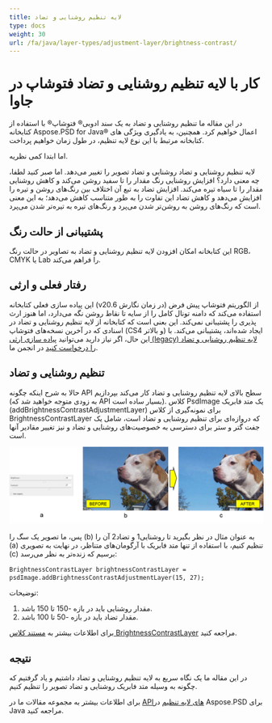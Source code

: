 ```yaml
---
title: لایه تنظیم روشنایی و تضاد
type: docs
weight: 30
url: /fa/java/layer-types/adjustment-layer/brightness-contrast/
---
```


# کار با لایه تنظیم روشنایی و تضاد فتوشاپ در جاوا

در این مقاله ما تنظیم روشنایی و تضاد به یک سند ادوبی® فتوشاپ® با استفاده از کتابخانه Aspose.PSD for Java® اعمال خواهیم کرد. همچنین، به یادگیری ویژگی های کتابخانه مرتبط با این نوع لایه تنظیم، در طول زمان خواهیم پرداخت.

اما ابتدا کمی نظریه.

لایه تنظیم روشنایی و تضاد روشنایی و تضاد تصویر را تغییر می‌دهد. اما صبر کنید لطفا، چه معنی دارد؟ افزایش روشنایی رنگ مقدار را تا سفید روشن می‌کند و کاهش روشنایی مقدار را تا سیاه تیره می‌کند. افزایش تضاد به تبع آن اختلاف بین رنگ‌های روشن و تیره را افزایش می‌دهد و کاهش تضاد این تفاوت را به طور متناسب کاهش می‌دهد؛ به این معنی است که رنگ‌های روشن به روشن‌تر شدن می‌پرد و رنگ‌های تیره به تیره‌تر شدن می‌پرد.

## پشتیبانی از حالت رنگ

این کتابخانه امکان افزودن لایه تنظیم روشنایی و تضاد به تصاویر در حالت رنگ RGB، CMYK یا Lab را فراهم می‌کند.

## رفتار فعلی و ارثی

این پیاده سازی فعلی کتابخانه (v20.6 در زمان نگارش) از الگوریتم فتوشاپ پیش فرض استفاده می‌کند که دامنه تونال کامل را از سایه تا نقاط روشن نگه می‌دارد، اما هنوز ارث پذیری را پشتیبانی نمی‌کند. این بعنی است که کتابخانه از لایه تنظیم روشنایی و تضاد در اسنادی که در آخرین نسخه‌های فتوشاپ (CS4 و بالاتر) ایجاد شده‌اند، پشتیبانی می‌کند. با این حال، اگر نیاز دارید می‌توانید [پیاده سازی ارثی (legacy) لایه تنظیم روشنایی و تضاد را درخواست کنید](https://forum.aspose.com/c/psd) در انجمن ما.

## تنظیم روشنایی و تضاد

حالا به شرح اینکه چگونه API سطح بالای لایه تنظیم روشنایی و تضاد کار می‌کند بپردازیم (به زودی متوجه خواهید شد که API بسیار ساده است). کلاس PsdImage یک متد فابریک (addBrightnessContrastAdjustmentLayer) برای نمونه‌گیری از کلاس BrightnessContrastLayer که دروازه‌ای برای تنظیم روشنایی و تضاد است، شامل یک جفت گتر و ستر برای دسترسی به خصوصیت‌های روشنایی و تضاد و نیز تغییر مقادیر آنها است.

![|مثال لایه تنظیم روشنایی و تضاد در PSD](brightness-contrast-psd-adjustment-layer-figure-1.png)

پس، ما تصویر یک سگ را (b) به عنوان مثال در نظر بگیرید تا روشنایی1 و تضاد2 آن را (a) تنظیم کنیم، با استفاده از تنها متد فابریک با آرگومان‌های متناظر، در نهایت به تصویری (c) برسیم که زنده‌تر به نظر می‌رسد:

```
BrightnessContrastLayer brightnessContrastLayer = psdImage.addBrightnessContrastAdjustmentLayer(15, 27);
```

توضیحات:

1. مقدار روشنایی باید در بازه -150 تا 150 باشد.
2. مقدار تضاد باید در بازه -50 تا 100 باشد.

برای اطلاعات بیشتر به [مستند کلاس BrightnessContrastLayer](https://reference.aspose.com/psd/java/com.aspose.psd.fileformats.psd.layers.adjustmentlayers/BrightnessContrastLayer) مراجعه کنید.

## نتیجه

در این مقاله ما یک نگاه سریع به لایه تنظیم روشنایی و تضاد داشتیم و یاد گرفتیم که چگونه به وسیله متد فابریک روشنایی و تضاد تصویر را تنظیم کنیم.

برای اطلاعات بیشتر به مجموعه مقالات ما در [API‌های لایه تنظیم](psd/fa/java/layer-types/adjustment-layer/) در Aspose.PSD برای Java مراجعه کنید.

